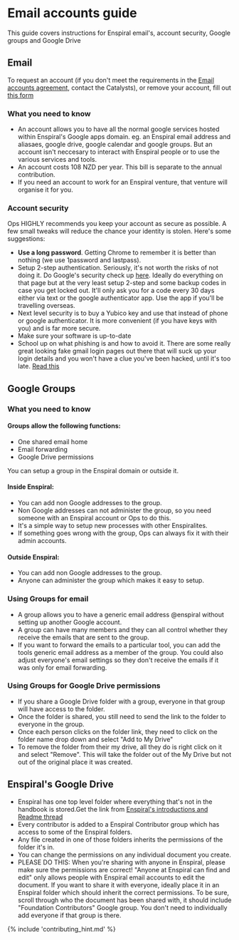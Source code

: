 # Email accounts guide
This guide covers instructions for Enspiral email's, account security, Google groups and Google Drive

## Email
To request an account (if you don't meet the requirements in the [Email accounts agreement](agreements/email_accounts_agreement.md), contact the Catalysts), or remove your account, fill out [this form](https://docs.google.com/a/enspiral.com/forms/d/e/1FAIpQLSdpzzBQOHtMCowHOLamaBYqu4a-TsoP7Z4T8R-3pUWveyD0sw/viewform#responses)

### What you need to know

* An account allows you to have all the normal google services hosted within Enspiral's Google apps domain. eg. an Enspiral email address and aliasaes, google drive, google calendar and google groups. But an account isn't neccesary to interact with Enspiral people or to use the various services and tools.
* An account costs 108 NZD per year. This bill is separate to the annual contribution.
* If you need an account to work for an Enspiral venture, that venture will organise it for you.

### Account security
Ops HIGHLY recommends you keep your account as secure as possible. A few small tweaks will reduce the chance your identity is stolen. Here's some suggestions:

* <b>Use a long password</b>. Getting Chrome to remember it is better than nothing (we use 1password and lastpass).
* Setup 2-step authentication. Seriously, it's not worth the risks of not doing it. Do Google's security check up [here](https://myaccount.google.com/). Ideally do everything on that page but at the very least setup 2-step and some backup codes in case you get locked out. It'll only ask you for a code every 30 days either via text or the google authenticator app. Use the app if you'll be travelling overseas.
* Next level security is to buy a Yubico key and use that instead of phone or google authenticator. It is more convenient (if you have keys with you) and is far more secure.
* Make sure your software is up-to-date
* School up on what phishing is and how to avoid it. There are some really great looking fake gmail login pages out there that will suck up your login details and you won't have a clue you've been hacked, until it's too late. [Read this](https://www.tracesecurity.com/blog/social-engineering-red-flags)

## Google Groups

### What you need to know

#### Groups allow the following functions:

* One shared email home
* Email forwarding
* Google Drive permissions

You can setup a group in the Enspiral domain or outside it.

#### Inside Enspiral:

* You can add non Google addresses to the group.
* Non Google addresses can not administer the group, so you need someone with an Enspiral account or Ops to do this.
* It's a simple way to setup new processes with other Enspiralites.
* If something goes wrong with the group, Ops can always fix it with their admin accounts.

#### Outside Enspiral:

* You can add non Google addresses to the group.
* Anyone can administer the group which makes it easy to setup.

### Using Groups for email

* A group allows you to have a generic email address @enspiral without setting up another Google account.
* A group can have many members and they can all control whether they receive the emails that are sent to the group.
* If you want to forward the emails to a particular tool, you can add the tools generic email address as a member of the group. You could also adjust everyone's email settings so they don't receive the emails if it was only for email forwarding.


### Using Groups for Google Drive permissions

* If you share a Google Drive folder with a group, everyone in that group will have access to the folder.
* Once the folder is shared, you still need to send the link to the folder to everyone in the group.
* Once each person clicks on the folder link, they need to click on the folder name drop down and select "Add to My Drive"
* To remove the folder from their my drive, all they do is right click on it and select "Remove". This will take the folder out of the My Drive but not out of the original place it was created.

## Enspiral's Google Drive

* Enspiral has one top level folder where everything that's not in the handbook is stored.Get the link from [Enspiral's introductions and Readme thread](https://www.loomio.org/d/eUqFhOdN/welcome-introductions-readme-2019)
* Every contributor is added to a Enspiral Contributor group which has access to some of the Enspiral folders.
* Any file created in one of those folders inherits the permissions of the folder it's in.
* You can change the permissions on any individual document you create.
* PLEASE DO THIS: When you're sharing with anyone in Enspiral, please make sure the permissions are correct! "Anyone at Enspiral can find and edit" only allows people with Enspiral email accounts to edit the document. If you want to share it with everyone, ideally place it in an Enspiral folder which should inherit the correct permissions. To be sure, scroll through who the document has been shared with, it should include "Foundation Contributors" Google group. You don't need to individually add everyone if that group is there.


{% include 'contributing_hint.md' %}
